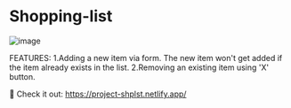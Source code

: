 # Shopping-list
![image](https://github.com/TusharMohapatra07/Shopping-list/assets/137442734/fdb69ef8-62b3-4363-8dd3-407c9c52d317)

FEATURES:
1.Adding a new item via form. The new item won't get added if the item already exists in the list.
2.Removing an existing item using 'X' button.

🔗 Check it out: https://project-shplst.netlify.app/
